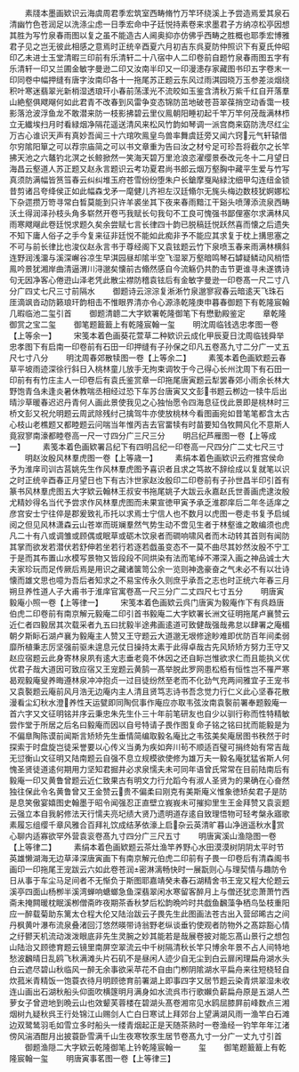 <!-- { "loadSidebar": true } -->
　　素牋本墨画欵识云海虞周君季宏筑室西畴脩竹万竿环绕溪上予尝造焉爱其泉石清幽竹色苍润足以洗涤尘虑一日季宏命中子廷悦持素卷来求墨君子方纳凉松亭因想其胜为写竹泉春雨图以复之虽不能造古人阃奥抑亦仿佛乎西畴之胜概也耶季宏博雅君子见之岂无彼此相感之意焉时正统辛酉夏六月初吉东呉夏防仲照识下有夏氏仲昭印乙未进士玉堂清暇三印前有乐清轩二十八宿中人二印卷前自题竹泉春雨图五字有乐清轩一印又兰圃金敏字曼逊二印又汝南半印又一印漫漶存家藏图书印五字卷末一印同卷中幅押缝有唐字汝南印各十一拖尾苏正题云东风过雨淇园晓万玉参差淡烟绕积叶寒迷翡翠光新梢湿透琅玕小春前荡漾光不流皎如玉鉴含清秋万紫千红自开落羣山絶壑俱飕飗何如此君青不改春到风雷争变态锦防茁地破苍苔翠葆捎空动香霭一枝影落沧波浮鱼龙不敢潜来防一枝影拂碧云里仪鳯朝阳睡初起千竿万竿何茂哉满林栉立无纎埃扫月时看緑烟净隔花遥送清风来松风竹韵如琴调一派宫商来窈防洗尽红尘万古心谁识天声有真妙吾闻三十六琯吹鳯皇鸟兽率舞虞廷旁又闻六窍元气轩辕借尔穷隂阳箪之可以荐宗庙简之可以书文章重为告曰汝之材兮足可珍吾将截尔之长竿拂天池之六鼇钓北溟之长鲸掀然一笑海天碧万里沧浪恣濯缨景泰改元冬十二月望日海昌云壑道人苏正题又赵永言题识云考功夏君尚书郎云烟万壑胸中藏平生爱与竹写真须防满幅皆筼筜春云纠纠堆玉府苍雪纷纷堕朱户长鎗摩戛飐緑沈细甲勾连纽金锁昔剪诸吕夸绛侯正如此幅森戈矛一麾健儿齐袒左汉廷翛尔无旄头梅边数枝犹婀娜松下杂遝攒万笴寻常白晳莫能到只许羊裘坐其下夜来春雨黯江干谿头喷薄添流泉西畴沃土得润泽孙枝头角多崭然开卷丐我赋长句我句不工良可愧强书鄙俚塞尔求满林风雨寒飕飗此卷廷悦求题久矣余尝赋七言长律四十韵已脱稿廷悦跃然喜而懐之后遗失不知下庸人俗子之手今复来征非廷悦不能如此痴非予不能应其求复于枕上搆思塞之不可与前长律比也浚仪赵永言书于尊经阁下又袁铉题云竹下泉喷玉春来雨满林横斜连野润浅澑与溪深嶰谷凉生早淇园昼却隂半空飞湿翠万壑暗鸣琴石罅疑鳞动风梢悟鳯吟景犹湘岸曲清逼渭川浔邈矣懐前古翛然感自今流觞仍共酌击节更谁寻未遂镌诗句无因净客心倦逰山泽老凭此散尘襟防稽袁铉后有金敏字曼逊一印卷髙一尺二寸八分广四丈七尺三寸前隔水
　　御题诗云淙淙复淅淅竹泉邈寥寂春云暗逺天飞珠石厓滴飒沓动防籁琅玕韵相击不惟眼界清亦令心源涤乾隆庚申暮春御题下有乾隆宸翰几暇临池二玺引首
　　御题清聼二大字欵署乾隆御笔下有懋勤殿鉴定
　　章乾隆御赏之宝二玺
　　御笔题籖籖上有乾隆宸翰一玺
　　明沈周临钱选忠孝图一卷【上等余一】
　　宋笺本着色画葵花萱草二种欵识云成化甲辰夏日沈周临钱舜举忠孝图下有启南一印卷前有石田一印押缝有子孙保之印凡五卷髙九寸二分广一丈五尺七寸八分
　　明沈周春郊散犊图一卷【上等余二】
　　素笺本着色画欵题云春草平坡雨迹深徐行斜日入桃林童儿放手无拘束调牧于今己得心长州沈周下有石田一印前有有竹庄主人一印卷后有袁氏鉴赏章一印拖尾唐寅题云犁罢春郊小雨余长林大野饱青刍未逢炎暑休教喘丞相经过恐下车苏台唐寅又文彭书题云栁边一犊牛后出晴沙草暖春迟迟丹青何人画此景使我见之心独怡愿令四海息征伐此景即是桃林时三桥文彭又祝允明题云周武除残纣己擒驾牛亦使放桃林今看图画宛如昔笔笔都含太古心枝山老樵题又都睦题云问喘当年惟丙吉去官畱犊有时苗要知刍牧闗风化不意斯人竟寂寥南濠都睦卷高一尺一寸四分广三尺三分
　　明吕纪芦雁图一卷【上等成一】
　　素笺本着色画欵署吕纪下有四明吕纪一印卷高一尺四分广二丈七尺三寸
　　明赵汝殷风林羣虎图一卷【上等歳一】
　　素绢本着色画欵识云府推宫侯命予为淮庠司训古莒姚先生作风林羣虎图予喜识者且求之笃故不辞绘成以复就笔以识之时正统辛酉春正月望日也下有古汴世家赵汝殷印二印卷前有子孙世昌半印引首有篆书风林羣虎图五大字欵云翰林王叔安书拖尾姚子大跋云永嘉赵氏世善画虎逮汝殷尤精妙得名当代予尝求作风林羣虎图而未果宣徳甲寅予承乏淮郡庠后二年冬适庠之彦宫安士宁往倅是郡爰致礼币托以求焉士宁信人也不数月以虎图一卷走书复予启缄阅之但见风林潇森云山苍崒而斑斓羣然气势生动不啻见生者于林壑谁之敢编须也虎凡二十有八或调雏或顾偶或眠草或砺木饮泉者而磵响啸风者而木动转其首则有闻防其掌而欲发若潜伏若舒伸若坐若行若逐若戯虽变态不一莫不曲尽其妙然汝殷不宁工于是而其布置山水模写景物又皆段段不同烘染有法而笔绰不滞深入画之神品诚士大夫家珍玩而足传厥后焉是用识之藏诸箧笥公余一览则神逸豪奋之气未必不有以壮诗懐而雄文思也噫为吾后者知求之不易宝传永久则庶乎承吾之志也时正统六年春三月朔旦养性道人子大甫书于淮庠官寓卷髙一尺三分广二丈四尺七寸五分
　　明唐寅毅庵小照一卷【上等律一】
　　宋笺本着色画欵云呉门唐寅为毅庵作下有呉趋唐伯虎二印卷前有南京解元毅庵二印引首书毅庵二大字欵署长洲文征明拖尾卢襄赞云近仁者四毅居其次载采者九五曰扰毅半途弗画逺道可致健哉强哉弗怠以肆署之庵楣朝夕斯眎石湖卢襄为毅庵主人赞又王守题云大道邈无垠修途眇难即优防百年间柔弱靡所植秉志厉坚强前驱未遑息元仗日操持太素于此得卓哉古先风矫矫方努力王守又赵应宿题云此身寄林泉夙有逺大志垂老竟不休因之还自眎岂惟欲求仁而且能执义优优君子哉大道因可致应宿又王宠题云黄鹄一髙举脱此罗网患松栢有恒性岂不罹严寒曷观毅庵叟养晦遵林泉冲冲抱贞一过目徒纷然至老而不化劲气充两间雅宜子王宠书又袁褧题云庵前风月浩无边庵内主人清且贤笃志诗书吾念觉力行仁义此心坚春花散漫看尘幻秋水澄养性天运甓即同陶侃事作庵应亦取韦弦汝南袁褧前署奉题毅庵一首六字又文征明铭并序云秉忠朱先生仆三十年前笔研友也自少以驯行称而性特精敏尝作堂于所居之后名曰毅庵而因以自号特请子畏作图复命子铭之铭曰扰而能毅是为不偏臯陶陈谟前闻斯言矫矫先生垂情简编取毅名庵比之韦弦美矣庵居图书秩然于时探索于时盘旋岂徒采誉要以心传义当勇为疾如奔川茍不顺适百璧可捐终始有常吉哉无愆衡山文征明又陆南题云自强不息立规模欲使修为雄万夫一毅名庵犹猛省斯人何愧圣贤徒道逺何期用力坚知君掘井必求泉懦夫未可同年语曾氏常常在目前陆南后有毅庵一印又黄鲁曾题云近仁致果古有明文力行允蹈今有淑人圣贤为的果确在心奋然独往保此令名黄鲁曾又王金赞云贵不偏柔曰刚克有美斯庵义惟象徳矫矣君子是防是息笑傲宴嬉图史翰墨于昭令闻强忍正直壁立峩峩未可摧抑里生王金拜赞又袁衮题云强立本自我躬修法天行懦夫亮圮绩大贤乃遗明道存逺自致理悟物可轻考槃永寤歌素履忘组缨千章风雅合百拜礼饮成结茅依濠上启杂云英清旷暮山净逍遥秋水赏心聊内适寡欲罕外营袁衮卷髙九寸四分广三尺五寸
　　明唐寅溪山渔隐图一卷【上等律二】
　　素绢本着色画欵题云茶灶渔竿养野心水田漠漠树阴阴太平时节英雄懒湖海无边草泽深唐寅画下有南京解元伯虎二印前有子畏一印卷后有清森阁书画印一印拖尾王宠跋云六如此卷苍润密淋漓畅快时一展翫则心与理契情与趣防令日从事于车尘马足间者不无惭负于斯图耶嘉靖癸未春石湖精舍书王宠又程大伦题云溪亭四面山杨栁半溪湾蝉响螗螂急鱼深翡翠闲水寒留客醉月上与僧还犹恋萧萧竹西斋未掩闗暖枕眠溪栁僧斋昨夜期茶香秋梦后松韵晩吟时共戯鱼飜藻争栖鸟坠枝重阳应一醉载菊助东篱太仓程大伦又陆治跋云子畏先生此图画法苍古出入营邱晞古之间丹枫黄叶瀑布流泉叠渚回汀悠然暎带诗翁野老纵谈垂钓使观者防物外之髙踪豁心情之纡鬰天机流动泼泼眼底非先生灵腕之妙其能若是哉展卷披对能忘髙山景行之想包山陆治又顾徳育题云镜里南屏空翠流云中千树隔清秋长竿只博余年景不占人间特地愁波飜晴日乱鸥飞秋满滩头片石矶不是昼闲人迹少自无尘到白云扉闲理扁舟湖水头白云遮尽碧山秋临风一醉无余事欲采苹花不自由门栁阴隂湖水平扁舟来往短桡轻自炊菰米青精饭一饱蓑衣待月明顾徳育前署湖上即事四字又居节题云染青烘翠湿未收连山画出石湖秋船头仰面吹横篴明月满身如水流呉市行歌嬾负薪扁舟原是五湖人苎萝女子曾逰地到晩云山也效颦芙蓉楼在碧湖头髙卷湘帘见水鸥屈膝屛前峰数点三湘烟树九疑秋呉王行处锦江山赐剑人亡白日寒试上拜郊台上望满湖风雨一渔竿白石滩边双鹭鸶羽毛如雪立多时船头一缕青烟起正是天随茶熟时一卷渔经一钓竿年年江渚傍风湍酒酣月出披蓑卧雪满千山生夜寒牧豕生居节卷髙九寸一分广一丈九寸引首
　　御题渔隠二大字欵云乾隆御笔上钤乾隆宸翰一
　　玺
　　御笔题籖籖上有乾隆宸翰一玺
　　明唐寅事茗图一卷【上等律三】
